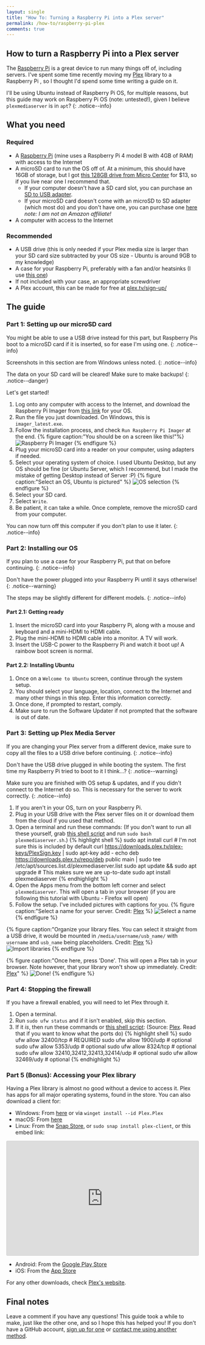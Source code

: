 ```yaml
---
layout: single
title: "How To: Turning a Raspberry Pi into a Plex server"
permalink: /how-to/raspberry-pi-plex
comments: true
---
```

<!--TODO: make an FTP guide inside of this using vsftpd?-->
## How to turn a Raspberry Pi into a Plex server

The [Raspberry Pi](https://raspberrypi.org) is a great device to run many things off of, including servers. I've spent some time recently moving my [Plex](https://plex.tv) library to a Raspberry Pi , so I thought I'd spend some time writing a guide on it.

I'll be using Ubuntu instead of Raspberry Pi OS, for multiple reasons, but this guide may work on Raspberry Pi OS (note: untested!), given I believe `plexmediaserver` is in `apt`?
{: .notice--info}

## What you need

### Required

- A [Raspberry Pi](https://raspberrypi.org) (mine uses a Raspberry Pi 4 model B with 4GB of RAM<!-- TODO: find out if this is right-->) with access to the Internet
- A microSD card to run the OS off of. At a minimum, this should have 16GB of storage, but I got [this 128GB drive from Micro Center](https://www.microcenter.com/product/626486/Premium_128GB_microSDXC_Card_UHS-I_Flash_Memory_Card_C10_U3_V30_A1_Micro_SD_Card_with_Adapter) for $13, so if you live near one I recommend that.
  - If your computer doesn't have a SD card slot, you can purchase an [SD to USB adapter](https://www.amazon.com/UGREEN-Reader-Memory-Windows-Simultaneously/dp/B01EFPX9XA/ref=sr_1_2?keywords=usb+sd+card+adapter&qid=1657498695&refinements=p_89%3AUGREEN&rnid=2528832011&s=electronics&sr=1-2).
  - If your microSD card doesn't come with an microSD to SD adapter (which most do) and you don't have one, you can purchase one [here](https://www.amazon.com/SanDisk-microSD-Memory-Adapter-MICROSD-ADAPTER/dp/B0047WZOOO/ref=sr_1_3?crid=3V0RZF2SW2WAV&keywords=microsd+to+sd&qid=1657498787&s=electronics&sprefix=micro+sd+to+sd%2Celectronics%2C92&sr=1-3) *note: I am not an Amazon affiliate!*
- A computer with access to the Internet

### Recommended

- A USB drive (this is only needed if your Plex media size is larger than your SD card size subtracted by your OS size - Ubuntu is around 9GB to my knowledge)
- A case for your Raspberry Pi, preferably with a fan and/or heatsinks (I use [this one](https://www.microconnectors.com/aluminum-raspberry-pi-4-model-b-case-with-fan/))
- If not included with your case, an appropriate screwdriver
- A Plex account, this can be made for free at [plex.tv/sign-up/](https://www.plex.tv/sign-up/)

## The guide

### Part 1: Setting up our microSD card

You might be able to use a USB drive instead for this part, but Raspberry Pis boot to a microSD card if it is inserted, so for ease I'm using one.
{: .notice--info}

Screenshots in this section are from Windows unless noted.
{: .notice--info}

The data on your SD card will be cleared! Make sure to make backups!
{: .notice--danger}

Let's get started!

1. Log onto any computer with access to the Internet, and download the Raspberry Pi Imager from [this link](https://www.raspberrypi.com/software/) for your OS.
2. Run the file you just downloaded. On Windows, this is `imager_latest.exe`.
3. Follow the installation process, and check `Run Raspberry Pi Imager` at the end.
{% figure caption:"You should be on a screen like this!"%}
![Raspberry Pi Imager](/assets/images/rp-plex/raspberry-pi-imager.png)
{% endfigure %}
4. Plug your microSD card into a reader on your computer, using adapters if needed.
5. Select your operating system of choice. I used Ubuntu Desktop, but any OS should be fine (or Ubuntu Server, which I recommend, but I made the mistake of getting Desktop instead of Server :P)
{% figure caption:"Select an OS, Ubuntu is pictured" %}
![OS selection](/assets/images/rp-plex/select-os-ubuntu.png)
{% endfigure %}
6. Select your SD card.
7. Select `Write`.
8. Be patient, it can take a while. Once complete, remove the microSD card from your computer.

You can now turn off this computer if you don't plan to use it later.
{: .notice--info}

### Part 2: Installing our OS

If you plan to use a case for your Raspberry Pi, put that on before continuing.
{: .notice--info}

Don't have the power plugged into your Raspberry Pi until it says otherwise!
{: .notice--warning}

The steps may be slightly different for different models.
{: .notice--info}

#### Part 2.1: Getting ready

1. Insert the microSD card into your Raspberry Pi, along with a mouse and keyboard and a mini-HDMI to HDMI cable.
2. Plug the mini-HDMI to HDMI cable into a monitor. A TV will work.
3. Insert the USB-C power to the Raspberry Pi and watch it boot up! A rainbow boot screen is normal.

#### Part 2.2: Installing Ubuntu

1. Once on a `Welcome to Ubuntu` screen, continue through the system setup.
2. You should select your language, location, connect to the Internet and many other things in this step. Enter this information correctly.
3. Once done, if prompted to restart, comply.
4. Make sure to run the Software Updater if not prompted that the software is out of date.

### Part 3: Setting up Plex Media Server

If you are changing your Plex server from a different device, make sure to copy all the files to a USB drive before continuing.
{: .notice--info}

Don't have the USB drive plugged in while booting the system. The first time my Raspberry Pi tried to boot to it I think...?
{: .notice--warning}

Make sure you are finished with OS setup & updates, and if you didn't connect to the Internet do so. This is necessary for the server to work correctly.
{: .notice--info}

1. If you aren't in your OS, turn on your Raspberry Pi.
2. Plug in your USB drive with the Plex server files on it or download them from the cloud if you used that method.
3. Open a terminal and run these commands: (If you don't want to run all these yourself, grab [this shell script](/assets/files/rp-plex/plexmediaserver.sh) and run `sudo bash plexmediaserver.sh`.)
{% highlight shell %}
sudo apt install curl # I'm not sure this is included by default
curl https://downloads.plex.tv/plex-keys/PlexSign.key | sudo apt-key add -
echo deb https://downloads.plex.tv/repo/deb public main | sudo tee /etc/apt/sources.list.d/plexmediaserver.list
sudo apt update && sudo apt upgrade # This makes sure we are up-to-date
sudo apt install plexmediaserver
{% endhighlight %}
4. Open the Apps menu from the bottom left corner and select `plexmediaserver`. This will open a tab in your browser (if you are following this tutorial with Ubuntu - Firefox will open)
5. Follow the setup. I've included pictures with captions for you.
{% figure caption:"Select a name for your server. Credit: [Plex](https://support.plex.tv/articles/200288896-basic-setup-wizard/) %}
![Select a name](/assets/images/rp-plex/plex-media-server-1.png)
{% endfigure %}

{% figure caption:"Organize your library files. You can select it straight from a USB drive, it would be mounted in `/media/username/usb_name/` with `username` and `usb_name` being placeholders. Credit: [Plex](https://support.plex.tv/articles/200288896-basic-setup-wizard/) %}
![Import libraries](/assets/images/rp-plex/plex-media-server-2.png)
{% endfigure %}

{% figure caption:"Once here, press 'Done'. This will open a Plex tab in your browser. Note however, that your library won't show up immediately. Credit: [Plex](https://support.plex.tv/articles/200288896-basic-setup-wizard/)" %}
![Done!](/assets/images/rp-plex/plex-media-server-3.png)
{% endfigure %}

### Part 4: Stopping the firewall

If you have a firewall enabled, you will need to let Plex through it.

1. Open a terminal.
2. Run `sudo ufw status` and if it isn't enabled, skip this section.
3. If it *is*, then run these commands or [this shell script](/assets/files/rp-plex/firewall.sh): (Source: [Plex](https://support.plex.tv/articles/201543147-what-network-ports-do-i-need-to-allow-through-my-firewall/). Read that if you want to know what the ports do)
{% highlight shell %}
sudo ufw allow 32400/tcp # REQUIRED
sudo ufw allow 1900/udp # optional
sudo ufw allow 5353/udp # optional
sudo ufw allow 8324/tcp # optional
sudo ufw allow 32410,32412,32413,32414/udp # optional
sudo ufw allow 32469/udy # optional
{% endhighlight %}

### Part 5 (Bonus): Accessing your Plex library

Having a Plex library is almost no good without a device to access it. Plex has apps for all major operating systems, found in the store. You can also download a client for:

- Windows: From [here](https://www.plex.tv/media-server-downloads/#plex-app) or via `winget install --id Plex.Plex`
- macOS: From [here](https://www.plex.tv/media-server-downloads/#plex-app)
- Linux: From the [Snap Store](snap://), or `sudo snap install plex-client`, or this embed link:

<iframe src="https://snapcraft.io/plex-desktop/embedded?button=black" frameborder="0" width="100%" height="300px" style="border: 1px solid #CCC; border-radius: 2px;"></iframe>

- Android: From the [Google Play Store](https://plexapp.onelink.me/Sm8U/android/)
- iOS: From the [App Store](https://plexapp.onelink.me/Sm8U/ios/)

For any other downloads, check [Plex's website](https://www.plex.tv/media-server-downloads/#plex-app).

## Final notes

Leave a comment if you have any questions! This guide took a while to make, just like the other one, and so I hope this has helped you! If you don't have a GitHub account, [sign up for one](https://github.com/join) or [contact me using another method](/contact).
